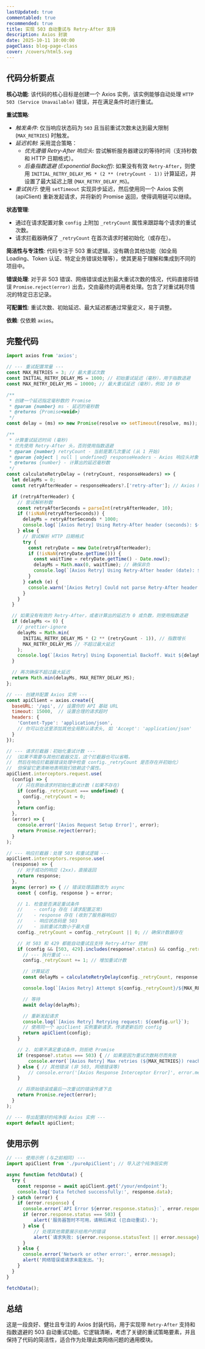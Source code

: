 ```yaml
---
lastUpdated: true
commentabled: true
recommended: true
title: 实现 503 自动重试与 Retry-After 支持
description: Axios 封装
date: 2025-10-11 10:00:00 
pageClass: blog-page-class
cover: /covers/html5.svg
---
```


## 代码分析要点 ##

**核心功能**: 该代码的核心目标是创建一个 Axios 实例，该实例能够自动处理 `HTTP 503 (Service Unavailable)` 错误，并在满足条件时进行重试。

**重试策略**:

- *触发条件*: 仅当响应状态码为 `503` 且当前重试次数未达到最大限制 (`MAX_RETRIES`) 时触发。
- *延迟机制*: 采用混合策略：
  - *优先遵循 Retry-After 响应头*: 尝试解析服务器建议的等待时间（支持秒数和 HTTP 日期格式）。
  - *后备指数退避 (Exponential Backoff)*: 如果没有有效 `Retry-After`，则使用 `INITIAL_RETRY_DELAY_MS * (2 ** (retryCount - 1))` 计算延迟，并设置了最大延迟上限 (`MAX_RETRY_DELAY_MS`)。
- *重试执行*: 使用 `setTimeout` 实现异步延迟，然后使用同一个 Axios 实例 (apiClient) 重新发起请求，并将新的 Promise 返回，使得调用链可以继续。

**状态管理**:

- 通过在请求配置对象 `config` 上附加 `_retryCount` 属性来跟踪每个请求的重试次数。
- 请求拦截器确保了 `_retryCount` 在首次请求时被初始化（或存在）。


**简洁性与专注性**: 代码专注于 503 重试逻辑，没有耦合其他功能（如全局 Loading、Token 认证、特定业务错误处理等），使其更易于理解和集成到不同的项目中。

**错误处理**: 对于非 503 错误、网络错误或达到最大重试次数的情况，代码直接将错误 `Promise.reject(error)` 出去，交由最终的调用者处理。包含了对重试耗尽情况的特定日志记录。

**可配置性**: 重试次数、初始延迟、最大延迟都通过常量定义，易于调整。

**依赖**: 仅依赖 `axios`。

## 完整代码 ##

```js
import axios from 'axios';

// --- 重试配置常量 ---
const MAX_RETRIES = 3; // 最大重试次数
const INITIAL_RETRY_DELAY_MS = 1000; // 初始重试延迟（毫秒），用于指数退避
const MAX_RETRY_DELAY_MS = 10000; // 最大重试延迟（毫秒），例如 10 秒

/**
 * 创建一个延迟指定毫秒数的 Promise
 * @param {number} ms - 延迟的毫秒数
 * @returns {Promise<void>}
 */
const delay = (ms) => new Promise(resolve => setTimeout(resolve, ms));

/**
 * 计算重试延迟时间 (毫秒)
 * 优先使用 Retry-After 头，否则使用指数退避
 * @param {number} retryCount - 当前是第几次重试 (从 1 开始)
 * @param {object | null | undefined} responseHeaders - Axios 响应头对象 (通常是小写 key)
 * @returns {number} - 计算出的延迟毫秒数
 */
const calculateRetryDelay = (retryCount, responseHeaders) => {
  let delayMs = 0;
  const retryAfterHeader = responseHeaders?.['retry-after']; // Axios header keys are often lowercase

  if (retryAfterHeader) {
    // 尝试解析秒数
    const retryAfterSeconds = parseInt(retryAfterHeader, 10);
    if (!isNaN(retryAfterSeconds)) {
      delayMs = retryAfterSeconds * 1000;
      console.log(`[Axios Retry] Using Retry-After header (seconds): ${retryAfterSeconds}s`);
    } else {
      // 尝试解析 HTTP 日期格式
      try {
        const retryDate = new Date(retryAfterHeader);
        if (!isNaN(retryDate.getTime())) {
          const waitTime = retryDate.getTime() - Date.now();
          delayMs = Math.max(0, waitTime); // 确保非负
          console.log(`[Axios Retry] Using Retry-After header (date): ${retryAfterHeader}. Wait ${delayMs}ms`);
        }
      } catch (e) {
        console.warn('[Axios Retry] Could not parse Retry-After header date format:', retryAfterHeader);
      }
    }
  }

  // 如果没有有效的 Retry-After，或者计算出的延迟为 0 或负数，则使用指数退避
  if (delayMs <= 0) {
    // prettier-ignore
    delayMs = Math.min(
      INITIAL_RETRY_DELAY_MS * (2 ** (retryCount - 1)), // 指数增长
      MAX_RETRY_DELAY_MS // 不超过最大延迟
    );
    console.log(`[Axios Retry] Using Exponential Backoff. Wait ${delayMs}ms`);
  }

  // 再次确保不超过最大延迟
  return Math.min(delayMs, MAX_RETRY_DELAY_MS);
};

// --- 创建并配置 Axios 实例 ---
const apiClient = axios.create({
  baseURL: '/api', // 设置你的 API 基础 URL
  timeout: 15000,  // 设置合理的请求超时
  headers: {
    'Content-Type': 'application/json',
    // 你可以在这里添加其他全局默认请求头, 如 'Accept': 'application/json'
  }
});

// --- 请求拦截器：初始化重试计数 ---
// （如果不需要与其他拦截器交互，这个拦截器也可以省略，
//  然后在响应拦截器错误处理中检查 config._retryCount 是否存在并初始化）
//  但保留它更清晰地表明我们依赖这个属性。
apiClient.interceptors.request.use(
  (config) => {
    // 只在原始请求时初始化重试计数 (如果不存在)
    if (config._retryCount === undefined) {
      config._retryCount = 0;
    }
    return config;
  },
  (error) => {
    console.error('[Axios Request Setup Error]', error);
    return Promise.reject(error);
  }
);

// --- 响应拦截器：处理 503 和重试逻辑 ---
apiClient.interceptors.response.use(
  (response) => {
    // 对于成功的响应 (2xx)，直接返回
    return response;
  },
  async (error) => { // 错误处理函数改为 async
    const { config, response } = error;

    // 1. 检查是否满足重试条件
    //    - config 存在 (请求配置正常)
    //    - response 存在 (收到了服务器响应)
    //    - 响应状态码是 503
    //    - 当前重试次数小于最大值
    config._retryCount = config._retryCount || 0; // 确保计数器存在

    // 对 503 和 429 都能自动重试且支持 Retry-After 控制
    if (config && [503, 429].includes(response?.status) && config._retryCount < MAX_RETRIES) {
      // --- 执行重试 ---
      config._retryCount += 1; // 增加重试计数

      // 计算延迟
      const delayMs = calculateRetryDelay(config._retryCount, response.headers);

      console.log(`[Axios Retry] Attempt ${config._retryCount}/${MAX_RETRIES} for ${config.url} after ${delayMs}ms delay due to 503.`);

      // 等待
      await delay(delayMs);

      // 重新发起请求
      console.log(`[Axios Retry] Retrying request: ${config.url}`);
      // 使用同一个 apiClient 实例重新请求，传递更新后的 config
      return apiClient(config);
    }

    // 2. 如果不满足重试条件，则拒绝 Promise
    if (response?.status === 503) { // 如果是因为重试次数耗尽而失败
        console.error(`[Axios Retry] Max retries (${MAX_RETRIES}) reached for 503 on ${config?.url}. Rejecting.`, error);
    } else { // 其他错误 (非 503, 网络错误等)
        // console.error('[Axios Response Interceptor Error]', error.message);
    }

    // 将原始错误或最后一次重试的错误传递下去
    return Promise.reject(error);
  }
);

// --- 导出配置好的纯净版 Axios 实例 ---
export default apiClient;
```

## 使用示例 ##

```js
// --- 使用示例 (与之前相同) ---
import apiClient from './pureApiClient'; // 导入这个纯净版实例

async function fetchData() {
  try {
    const response = await apiClient.get('/your/endpoint');
    console.log('Data fetched successfully:', response.data);
  } catch (error) {
    if (error.response) {
      console.error(`API Error ${error.response.status}:`, error.response.data || error.message);
      if (error.response.status === 503) {
          alert('服务器暂时不可用，请稍后再试 (已自动重试).');
      } else {
          // 处理其他需要展示给用户的错误
          alert(`请求失败: ${error.response.statusText || error.message}`);
      }
    } else {
      console.error('Network or other error:', error.message);
      alert('网络错误或请求未能发出。');
    }
  }
}

fetchData();
```

## 总结 ##

这是一段良好、健壮且专注的 Axios 封装代码，用于实现带 `Retry-After` 支持和指数退避的 503 自动重试功能。它逻辑清晰，考虑了关键的重试策略要素，并且保持了代码的简洁性，适合作为处理此类网络问题的通用模块。

